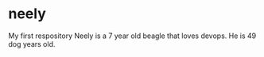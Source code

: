 # neely
My first respository 
Neely is a 7 year old beagle that loves devops.  He is 49 dog years old.
